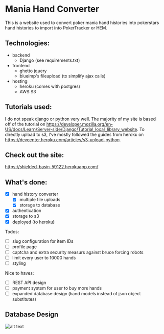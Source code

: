 # Mania Hand Converter
This is a website used to convert poker mania hand histories into pokerstars hand histories to import into PokerTracker or HEM.

## Technologies:
- backend
  - Django (see requirements.txt)
- frontend
  - ghetto jquery
  - blueimp's fileupload (to simplify ajax calls)
- hosting
  - heroku (comes with postgres)
  - AWS S3

## Tutorials used:
I do not speak django or python very well. The majority of my site is based off of the tutorial on
https://developer.mozilla.org/en-US/docs/Learn/Server-side/Django/Tutorial_local_library_website.
To directly upload to s3, I've mostly followed the guides from heroku on
https://devcenter.heroku.com/articles/s3-upload-python.

## Check out the site:
https://shielded-basin-59122.herokuapp.com/

## What's done:
- [x] hand history converter
  - [x] multiple file uploads
  - [x] storage to database
- [x] authentication
- [x] storage to s3
- [x] deployed (to heroku)

Todos:
- [ ] slug configuration for item IDs
- [ ] profile page
- [ ] captcha and extra security measurs against bruce forcing robots
- [ ] limit every user to 10000 hands
- [ ] styling

Nice to haves:
- [ ] REST API design
- [ ] payment system for user to buy more hands
- [ ] expanded database design (hand models instead of json object substitutes)

## Database Design
![alt text](https://shielded-basin-59122.herokuapp.com/static/images/current_schema.png)
